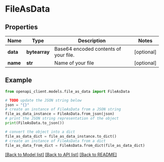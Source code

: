 # FileAsData


## Properties

Name | Type | Description | Notes
------------ | ------------- | ------------- | -------------
**data** | **bytearray** | Base64 encoded contents of your file. | [optional] 
**name** | **str** | Name of your file | [optional] 

## Example

```python
from openapi_client.models.file_as_data import FileAsData

# TODO update the JSON string below
json = "{}"
# create an instance of FileAsData from a JSON string
file_as_data_instance = FileAsData.from_json(json)
# print the JSON string representation of the object
print(FileAsData.to_json())

# convert the object into a dict
file_as_data_dict = file_as_data_instance.to_dict()
# create an instance of FileAsData from a dict
file_as_data_from_dict = FileAsData.from_dict(file_as_data_dict)
```
[[Back to Model list]](../README.md#documentation-for-models) [[Back to API list]](../README.md#documentation-for-api-endpoints) [[Back to README]](../README.md)


